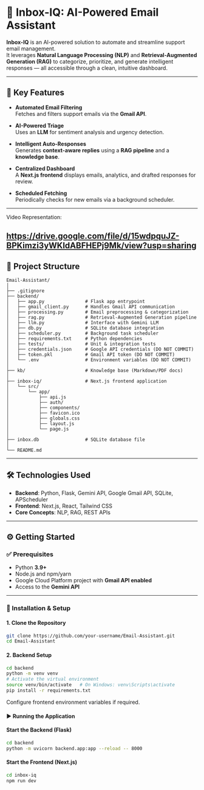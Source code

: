 # 📧 Inbox-IQ: AI-Powered Email Assistant

**Inbox-IQ** is an AI-powered solution to automate and streamline support email management.  
It leverages **Natural Language Processing (NLP)** and **Retrieval-Augmented Generation (RAG)** to categorize, prioritize, and generate intelligent responses — all accessible through a clean, intuitive dashboard.

---

## 🚀 Key Features

- **Automated Email Filtering**  
  Fetches and filters support emails via the **Gmail API**.

- **AI-Powered Triage**  
  Uses an **LLM** for sentiment analysis and urgency detection.

- **Intelligent Auto-Responses**  
  Generates **context-aware replies** using a **RAG pipeline** and a **knowledge base**.

- **Centralized Dashboard**  
  A **Next.js frontend** displays emails, analytics, and drafted responses for review.

- **Scheduled Fetching**  
  Periodically checks for new emails via a background scheduler.

---
Video Representation:

https://drive.google.com/file/d/15wdpquJZ-BPKimzi3yWKIdABFHEPj9Mk/view?usp=sharing
---

## 📂 Project Structure

```plaintext
Email-Assistant/
│
├── .gitignore
├── backend/
│   ├── app.py               # Flask app entrypoint
│   ├── gmail_client.py      # Handles Gmail API communication
│   ├── processing.py        # Email preprocessing & categorization
│   ├── rag.py               # Retrieval-Augmented Generation pipeline
│   ├── llm.py               # Interface with Gemini LLM
│   ├── db.py                # SQLite database integration
│   ├── scheduler.py         # Background task scheduler
│   ├── requirements.txt     # Python dependencies
│   ├── tests/               # Unit & integration tests
│   ├── credentials.json     # Google API credentials (DO NOT COMMIT)
│   ├── token.pkl            # Gmail API token (DO NOT COMMIT)
│   └── .env                 # Environment variables (DO NOT COMMIT)
│
├── kb/                      # Knowledge base (Markdown/PDF docs)
│
├── inbox-iq/                # Next.js frontend application
│   └── src/
│       └── app/
│           ├── api.js
│           ├── auth/
│           ├── components/
│           ├── favicon.ico
│           ├── globals.css
│           ├── layout.js
│           └── page.js
│
├── inbox.db                 # SQLite database file
│
└── README.md
```

---


## 🛠️ Technologies Used

- **Backend**: Python, Flask, Gemini API, Google Gmail API, SQLite, APScheduler  
- **Frontend**: Next.js, React, Tailwind CSS  
- **Core Concepts**: NLP, RAG, REST APIs  

---

## ⚙️ Getting Started

### ✅ Prerequisites
- Python **3.9+**
- Node.js and npm/yarn
- Google Cloud Platform project with **Gmail API enabled**
- Access to the **Gemini API**

---

### 🔧 Installation & Setup

#### 1. Clone the Repository
```bash
git clone https://github.com/your-username/Email-Assistant.git
cd Email-Assistant
```

#### 2. Backend Setup
```bash
cd backend
python -m venv venv
# Activate the virtual environment
source venv/bin/activate   # On Windows: venv\Scripts\activate
pip install -r requirements.txt
```

 Configure frontend environment variables if required.

 #### ▶️ Running the Application
 #### Start the Backend (Flask)
```bash
cd backend
python -m uvicorn backend.app:app --reload -- 8000
```

#### Start the Frontend (Next.js)

```bash
cd inbox-iq
npm run dev
```



